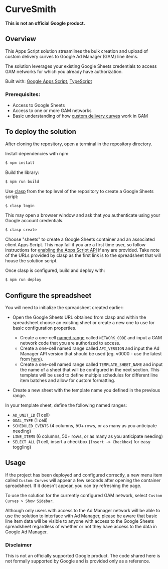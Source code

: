 # CurveSmith

**This is not an official Google product.**

## Overview

This Apps Script solution streamlines the bulk creation and upload of custom
delivery curves to Google Ad Manager (GAM) line items.

The solution leverages your existing Google Sheets credentials to access GAM
networks for which you already have authorization.

Built with: [Google Apps Script](https://www.google.com/script/start/),
[TypeScript](https://www.typescriptlang.org/)

### Prerequisites:

*   Access to Google Sheets
*   Access to one or more GAM networks
*   Basic understanding of how
    [custom delivery curves](https://support.google.com/admanager/answer/9293326?hl=en)
    work in GAM

## To deploy the solution

After cloning the repository, open a terminal in the repository directory.

Install dependencies with npm:

```sh
$ npm install
```

Build the library:

```sh
$ npm run build
```

Use [clasp](https://developers.google.com/apps-script/guides/clasp#installation)
from the top level of the repository to create a Google Sheets script:

```sh
$ clasp login
```

This may open a browser window and ask that you authenticate using your Google
account credentials.

```sh
$ clasp create
```

Choose "sheets" to create a Google Sheets container and an associated client
Apps Script. This may fail if you are a first time user, so follow instructions
for [enabling the Apps Script API](https://script.google.com/home/usersettings)
if any are provided. Take note of the URLs provided by clasp as the first link
is to the spreadsheet that will house the solution script.

Once clasp is configured, build and deploy with:

```sh
$ npm run deploy
```

## Configure the spreadsheet

You will need to initialize the spreadsheet created earlier:

*   Open the Google Sheets URL obtained from clasp and within the spreadsheet
    choose an existing sheet or create a new one to use for basic configuration
    properties.

    *   Create a one-cell
        [named range](https://support.google.com/docs/answer/63175) called
        `NETWORK_CODE` and input a GAM network code that you are authorized to
        access.
    *   Create a one-cell named range called `API_VERSION` and input the Ad
        Manager API version that should be used (eg. v0000 - use the latest from
        [here](https://developers.google.com/ad-manager/api/rel_notes)).
    *   Create a one-cell named range called `TEMPLATE_SHEET_NAME` and input the
        name of a sheet that will be configured in the next section. This
        template will be used to define multiple schedules for different line
        item batches and allow for custom formatting.

*   Create a new sheet with the template name you defined in the previous range.

In your template sheet, define the following named ranges:

*   `AD_UNIT_ID` (1 cell)
*   `GOAL_TYPE` (1 cell)
*   `SCHEDULED_EVENTS` (4 columns, 50+ rows, or as many as you anticipate
    needing)
*   `LINE_ITEMS` (6 columns, 50+ rows, or as many as you anticipate needing)
*   `SELECT_ALL` (1 cell, insert a checkbox (`Insert -> Checkbox`) for easy
    toggling)

## Usage

If the project has been deployed and configured correctly, a new menu item
called `Custom Curves` will appear a few seconds after opening the container
spreadsheet. If it doesn't appear, you can try refreshing the page.

To use the solution for the currently configured GAM network, select `Custom
Curves > Show Sidebar`.

Although only users with access to the Ad Manager network will be able to use
the solution to interface with Ad Manager, please be aware that basic line item
data will be visible to anyone with access to the Google Sheets spreadsheet
regardless of whether or not they have access to the data in Google Ad Manager.

### Disclaimer

This is not an officially supported Google product. The code shared here is not
formally supported by Google and is provided only as a reference.
